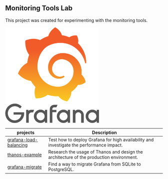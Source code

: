 ## Monitoring Tools Lab

This project was created for experimenting with the monitoring tools.

<img src="./docs/grafana.png" width="300">

projects | Description
-----|-----
[grafana-load-balancing](./composes/grafana-load-balancing) | Test how to deploy Grafana for high availability and investigate the performance impact.
[thanos-example](./composes/thanos-example) | Research the usage of Thanos and design the architecture of the production environment.
[grafana-migrate](./composes/grafana-migrate) | Find a way to migrate Grafana from SQLite to PostgreSQL.